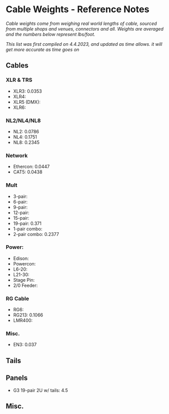 # Cable Weights - Reference Notes

*Cable weights come from weighing real world lengths of cable, sourced from multiple shops and venues, connectors and all. Weights are averaged and the numbers below represent lbs/foot.*

*This list was first compiled on 4.4.2023, and updated as time allows. it will get more accurate as time goes on*

## Cables

### XLR & TRS
* XLR3: 0.0353
* XLR4:
* XLR5 (DMX):
* XLR6:

### NL2/NL4/NL8
* NL2: 0.0786
* NL4: 0.1751
* NL8: 0.2345

### Network
* Ethercon: 0.0447
* CAT5: 0.0438

### Mult
* 3-pair:
* 6-pair:
* 9-pair:
* 12-pair:
* 15-pair:
* 19-pair: 0.371
* 1-pair combo:
* 2-pair combo: 0.2377

### Power:
* Edison:
* Powercon:
* L6-20:
* L21-30:
* Stage Pin:
* 2/0 Feeder:

### RG Cable
* RG6:
* RG213: 0.1066
* LMR400:

### Misc.
* EN3: 0.037


## Tails

## Panels
* G3 19-pair 2U w/ tails: 4.5

## Misc.